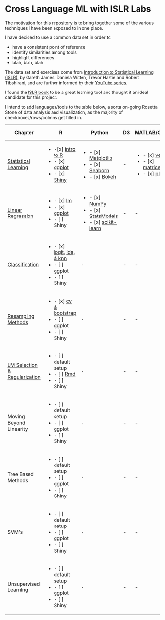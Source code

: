 # Cross Language ML with ISLR Labs


The motivation for this repository is to bring together some of the various techniques I have been exposed to in one place. 

I have decided to use a common data set in order to:

- have a consistent point of reference
- identify similarities among tools
- highlight differences
- blah, blah, blah

The data set and exercises come from <a href="http://www-bcf.usc.edu/~gareth/ISL/" target="_blank">Introduction to Statistical Learning (ISLR)</a>, by Gareth James, Daniela Witten, Trevor Hastie and Robert Tibshirani, and are further informed by their <a href="https://www.youtube.com/user/dataschool/playlists?shelf_id=4&view=50&sort=dd" target="_blank">YouTube series</a>. 

I found the <a href="http://www-bcf.usc.edu/~gareth/ISL/ISLR%20Sixth%20Printing.pdf" target="_blank">ISLR book</a> to be a great learning tool and thought it an ideal candidate for this project. 

I intend to add languages/tools to the table below, a sorta on-going Rosetta Stone of data analysis and visualization, as the majority of checkboxes/rows/colmns get filled in.

| Chapter  | R  | Python  | D3 | MATLAB/Octave | Weka | Excel (?!) |
| ------------- | ------------- | ------------- | ------------- | ------------- | ------------- | ------------- |
| [Statistical Learning](ch02_Statistical_Learning) | <ul><li>-[x] [intro to R](ch02_Statistical_Learning/Intro.R)</li><li>- [x] [ggplot](ch02_Statistical_Learning/Intro_ggplot.md)</li><li>- [x] [Shiny](ch02_Statistical_Learning/shiny)</li></ul>| <ul><li>- [x] [Matplotlib][py02]</li><li>- [x] [Seaborn][py02]</li><li>- [x] [Bokeh][py02]</li></ul> | - | <ul><li>- [x] [vectors][oct02]</li><li>- [x] [matrices][oct02]</li><li>- [x] [plots][oct02] </li></ul> | <ul><li>- [x] [summary plots](ch02_Statistical_Learning/Intro_weka.md) </li></ul> | - |
| [Linear Regression](ch03_Linear_Regression) | <ul><li>- [x] [lm](ch03_Linear_Regression/regression.R)</li><li>- [x] [ggplot](ch03_Linear_Regression/ch03_ggplot.md)</li><li>- [ ] Shiny</li></ul> | <ul><li>- [x] [NumPy][py03]</li><li>- [x] [StatsModels][py03]</li><li>- [x] [scikit-learn][py03]</li></ul> | - | - | <ul><li>- [x] [classifier output](ch03_Linear_Regression/ch03_weka.md) </li></ul> | - |
| [Classification](ch04_Classification) | <ul><li>- [x]  [logit](ch04_Classification/classification1.R), [lda, & knn](ch04_Classification/classification2.R)</li><li>- [ ] ggplot</li><li>- [ ] Shiny</li></ul> | - | - | - | - |
| [Resampling Methods](ch05_Resampling_Methods)  | <ul><li>- [x] [cv & bootstrap](ch05_Resampling_Methods/validation.R)</li><li>- [ ] ggplot</li><li>- [ ] Shiny</li></ul>  | - | - | - | - | - |
| [LM Selection & Regularization][ch06] | <ul><li>- [ ] default setup</li><li>- [ ] [Rmd](ch06_Linear_Model_Selection_and_Regularization/modelselect.Rmd)</li><li>- [ ] Shiny</li></ul>  | - | - | - | - | - |
| Moving Beyond Linearity  | <ul><li>- [ ] default setup</li><li>- [ ] ggplot</li><li>- [ ] Shiny</li></ul>  | - | - | - | - | - |
| Tree Based Methods | <ul><li>- [ ] default setup</li><li>- [ ] ggplot</li><li>- [ ] Shiny</li></ul>  | - | - | - | - | - |
| SVM's  | <ul><li>- [ ] default setup</li><li>- [ ] ggplot</li><li>- [ ] Shiny</li></ul>  | - | - | - | - | - |
| Unsupervised Learning | <ul><li>- [ ] default setup</li><li>- [ ] ggplot</li><li>- [ ] Shiny</li></ul>  | - | - | - | - | - |


[py02]: ch02_Statistical_Learning/Intro.ipynb
[py03]: ch03_Linear_Regression/regression.ipynb
[oct02]: ch02_Statistical_Learning/Intro_octave.md
[ch06]: ch06_Linear_Model_Selection_and_Regularization
